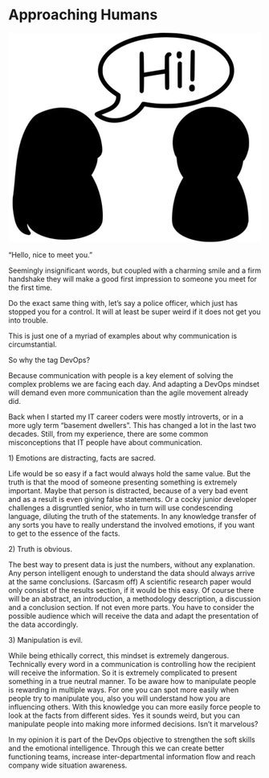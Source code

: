 # Approaching Humans

![](../.gitbook/assets/hi.png)

“Hello, nice to meet you.”

Seemingly insignificant words, but coupled with a charming smile and a firm handshake they will make a good first impression to someone you meet for the first time.

Do the exact same thing with, let’s say a police officer, which just has stopped you for a control. It will at least be super weird if it does not get you into trouble.

This is just one of a myriad of examples about why communication is circumstantial.

So why the tag DevOps?

Because communication with people is a key element of solving the complex problems we are facing each day. And adapting a DevOps mindset will demand even more communication than the agile movement already did.

Back when I started my IT career coders were mostly introverts, or in a more ugly term “basement dwellers”. This has changed a lot in the last two decades. Still, from my experience, there are some common misconceptions that IT people have about communication.

1\) Emotions are distracting, facts are sacred.

Life would be so easy if a fact would always hold the same value. But the truth is that the mood of someone presenting something is extremely important. Maybe that person is distracted, because of a very bad event and as a result is even giving false statements. Or a cocky junior developer challenges a disgruntled senior, who in turn will use condescending language, diluting the truth of the statements. In any knowledge transfer of any sorts you have to really understand the involved emotions, if you want to get to the essence of the facts.

2\) Truth is obvious.

The best way to present data is just the numbers, without any explanation. Any person intelligent enough to understand the data should always arrive at the same conclusions. \(Sarcasm off\) A scientific research paper would only consist of the results section, if it would be this easy. Of course there will be an abstract, an introduction, a methodology description, a discussion and a conclusion section. If not even more parts. You have to consider the possible audience which will receive the data and adapt the presentation of the data accordingly.

3\) Manipulation is evil.

While being ethically correct, this mindset is extremely dangerous. Technically every word in a communication is controlling how the recipient will receive the information. So it is extremely complicated to present something in a true neutral manner. To be aware how to manipulate people is rewarding in multiple ways. For one you can spot more easily when people try to manipulate you, also you will understand how you are influencing others. With this knowledge you can more easily force people to look at the facts from different sides. Yes it sounds weird, but you can manipulate people into making more informed decisions. Isn’t it marvelous?

In my opinion it is part of the DevOps objective to strengthen the soft skills and the emotional intelligence. Through this we can create better functioning teams, increase inter-departmental information flow and reach company wide situation awareness.

